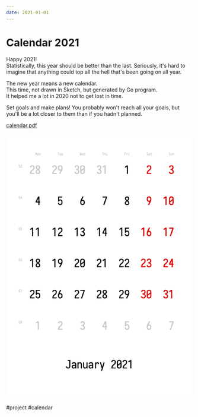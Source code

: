 ```yaml
---
date: 2021-01-01
---
```


# Calendar 2021

Happy 2021!  
Statistically, this year should be better than the last. Seriously, it's hard to imagine that anything could top all the hell that's been going on all year.

The new year means a new calendar.  
This time, not drawn in Sketch, but generated by Go program.  
It helped me a lot in 2020 not to get lost in time.

Set goals and make plans! You probably won't reach all your goals, but you'll be a lot closer to them than if you hadn't planned.

<a href="calendar.pdf">calendar.pdf</a>

![Calendar](../2021/calendar.png "Calendar")

#project #calendar
